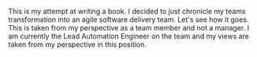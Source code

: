 This is my attempt at writing a book. I decided to just chronicle my teams transformation into an agile software delivery team. Let's see how it goes. This is taken from my perspective as a team member and not a manager. I am currently the Lead Automation Engineer on the team and my views are taken from my perspective in this position.